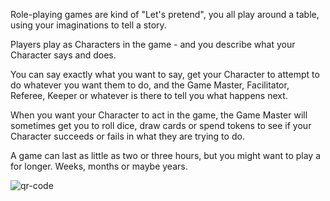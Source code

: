 Role-playing games are kind of "Let's pretend", you all play around a table, using your
imaginations to tell a story.

Players play as Characters in the game - and you describe what your
Character says and does.

You can say exactly what you want to say, get your Character to attempt to do whatever you
want them to do, and the Game Master, Facilitator, Referee, Keeper or whatever is
there to tell you what happens next.

When you want your Character to act in  the game, the Game Master will sometimes
get you to roll dice, draw cards or spend tokens to see if your Character succeeds or fails
in what they are trying to do.

A game can last as little as two or three hours, but you might want to play a for
longer. Weeks, months or maybe years.

![qr-code](https://user-images.githubusercontent.com/2671660/112011791-e4e38200-8b28-11eb-9f7b-7e0e966ed1fd.png)
